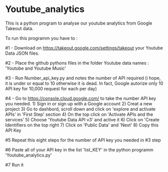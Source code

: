 # Youtube_analytics

This is a python program to analyse our youtube analytics from Google Takeout data.

To run this programm you have to :

  #1 - Download on https://takeout.google.com/settings/takeout your Youtube Data JSON files.
  
  #2 - Place the github pythons files in the folder Youtube data names : 'Youtube and Youtube Music'
  
  #3 - Run Number_api_key.py and notes the number of API required (i hope, it is under or equal to 10 otherwise it is dead. In fact, Google autorize only 10 API key for 10,000 request for each per day)
  
  #4 - Go to https://console.cloud.google.com/ to take the number API key you needed.
     1) Sign in or sign up with a Google account
     2) Creat a new project
     3) Go to dashbord, scroll down and click on 'explore and activate APIs' in 'First Step' section
     4) On the top click on 'Activate APIs and the services'
     5) Choose 'Youtube Data API v3' and active it
     6) Click on 'Create Identifiers on the top right
     7) Click on 'Public Data' and 'Next'
     8) Copy this API Key
     
 #5 Repeat this eight steps for the number of API key you needed in #3 step
 
 #6 Paste all of your API key in the list 'list_KEY' in the python programm 'Youtube_analytics.py'
 
 #7 Run it 
